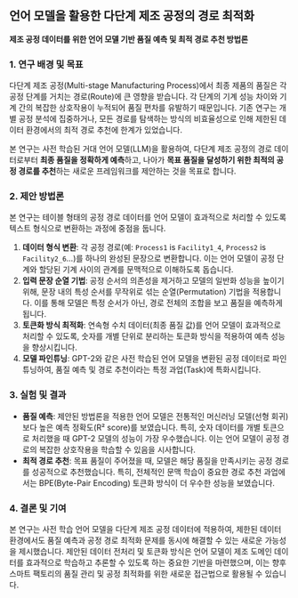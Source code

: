 ## 언어 모델을 활용한 다단계 제조 공정의 경로 최적화

**제조 공정 데이터를 위한 언어 모델 기반 품질 예측 및 최적 경로 추천 방법론**

### 1. 연구 배경 및 목표

다단계 제조 공정(Multi-stage Manufacturing Process)에서 최종 제품의 품질은 각 공정 단계를 거치는 경로(Route)에 큰 영향을 받습니다. 각 단계의 기계 성능 차이와 기계 간의 복잡한 상호작용이 누적되어 품질 편차를 유발하기 때문입니다. 기존 연구는 개별 공정 분석에 집중하거나, 모든 경로를 탐색하는 방식의 비효율성으로 인해 제한된 데이터 환경에서의 최적 경로 추천에 한계가 있었습니다.

본 연구는 사전 학습된 거대 언어 모델(LLM)을 활용하여, 다단계 제조 공정의 경로 데이터로부터 **최종 품질을 정확하게 예측**하고, 나아가 **목표 품질을 달성하기 위한 최적의 공정 경로를 추천**하는 새로운 프레임워크를 제안하는 것을 목표로 합니다.

### 2. 제안 방법론

본 연구는 테이블 형태의 공정 경로 데이터를 언어 모델이 효과적으로 처리할 수 있도록 텍스트 형식으로 변환하는 과정에 중점을 둡니다.

1.  **데이터 형식 변환**: 각 공정 경로(예: `Process1` is `Facility1_4`, `Process2` is `Facility2_6`...)를 하나의 완성된 문장으로 변환합니다. 이는 언어 모델이 공정 단계와 할당된 기계 사이의 관계를 문맥적으로 이해하도록 돕습니다.
2.  **입력 문장 순열 기법**: 공정 순서의 의존성을 제거하고 모델의 일반화 성능을 높이기 위해, 문장 내의 특성 순서를 무작위로 섞는 순열(Permutation) 기법을 적용합니다. 이를 통해 모델은 특정 순서가 아닌, 경로 전체의 조합을 보고 품질을 예측하게 됩니다.
3.  **토큰화 방식 최적화**: 연속형 수치 데이터(최종 품질 값)를 언어 모델이 효과적으로 처리할 수 있도록, 숫자를 개별 단위로 분리하는 토큰화 방식을 적용하여 예측 성능을 향상시킵니다.
4.  **모델 파인튜닝**: GPT-2와 같은 사전 학습된 언어 모델을 변환된 공정 데이터로 파인튜닝하여, 품질 예측 및 경로 추천이라는 특정 과업(Task)에 특화시킵니다.

### 3. 실험 및 결과

-   **품질 예측**: 제안된 방법론을 적용한 언어 모델은 전통적인 머신러닝 모델(선형 회귀)보다 높은 예측 정확도(R² score)를 보였습니다. 특히, 숫자 데이터를 개별 토큰으로 처리했을 때 GPT-2 모델의 성능이 가장 우수했습니다. 이는 언어 모델이 공정 경로의 복잡한 상호작용을 학습할 수 있음을 시사합니다.
-   **최적 경로 추천**: 목표 품질이 주어졌을 때, 모델은 해당 품질을 만족시키는 공정 경로를 성공적으로 추천했습니다. 특히, 전체적인 문맥 학습이 중요한 경로 추천 과업에서는 BPE(Byte-Pair Encoding) 토큰화 방식이 더 우수한 성능을 보였습니다.

### 4. 결론 및 기여

본 연구는 사전 학습 언어 모델을 다단계 제조 공정 데이터에 적용하여, 제한된 데이터 환경에서도 품질 예측과 공정 경로 최적화 문제를 동시에 해결할 수 있는 새로운 가능성을 제시했습니다. 제안된 데이터 전처리 및 토큰화 방식은 언어 모델이 제조 도메인 데이터를 효과적으로 학습하고 추론할 수 있도록 하는 중요한 기반을 마련했으며, 이는 향후 스마트 팩토리의 품질 관리 및 공정 최적화를 위한 새로운 접근법으로 활용될 수 있습니다.
